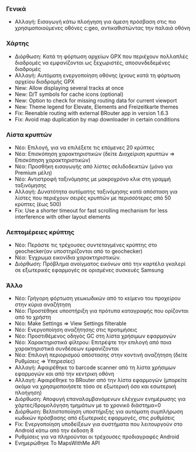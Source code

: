 ### Γενικά
- Αλλαγή: Εισαγωγή κάτω πλοήγηση για άμεση πρόσβαση στις πιο χρησιμοποιούμενες οθόνες c:geo, αντικαθιστώντας την παλαιά οθόνη

### Χάρτης
- Διόρθωση: Κατά τη φόρτωση αρχείων GPX που περιέχουν πολλαπλές διαδρομές να εμφανίζονται ως ξεχωριστές, αποσυνδεδεμένες διαδρομές
- Αλλαγή: Αυτόματη ενεργοποίηση οθόνης ίχνους κατά τη φόρτωση αρχείου διαδρομής GPX
- New: Allow displaying several tracks at once
- New: D/T symbols for cache icons (optional)
- New: Option to check for missing routing data for current viewport
- New: Theme legend for Elevate, Elements and Freizeitkarte themes
- Fix: Reenable routing with external BRouter app in version 1.6.3
- Fix: Avoid map duplication by map downloader in certain conditions

### Λίστα κρυπτών
- Νέο: Επιλογή, για να επιλέξετε τις επόμενες 20 κρύπτες
- Νέα: Επισκόπηση χαρακτηριστικών (δείτε Διαχείριση κρυπτών => Επισκόπηση χαρακτηριστικών)
- Νέα: Προσθήκη εισαγωγής από λίστες σελιδοδεικτών (μόνο για Premium μέλη)
- Νέο: Αντιστροφή ταξινόμησης με μακροχρόνο κλικ στη γραμμή ταξινόμησης
- Αλλαγή: Δυνατότητα αυτόματης ταξινόμησης κατά απόσταση για λίστες που περιέχουν σειρές κρυπτών με περισσότερες από 50 κρύπτες (έως 500)
- Fix: Use a shorter timeout for fast scrolling mechanism for less interference with other layout elements

### Λεπτομέρειες κρύπτης
- Νέο: Περάστε τις τρέχουσες συντεταγμένες κρύπτης στο geochecker(αν υποστηρίζονται από το geochecker)
- Νέα: Έγχρωμα εικονίδια χαρακτηριστικών.
- Διόρθωση: Πρόβλημα ανοίγματος εικόνων από την καρτέλα γκαλερί σε εξωτερικές εφαρμογές σε ορισμένες συσκευές Samsung

### Άλλο
- Νέο: Γρήγορη φόρτωση γεωκωδικών από το κείμενο του προχείρου στην κύρια αναζήτηση
- Νέο: Προστέθηκε υποστήριξη για πρότυπα καταγραφής που ορίζονται από το χρήστη
- Νέο: Make Settings => View Settings filterable
- Νέο: Ενεργοποίηση αναζήτησης στις προτιμήσεις
- Νέο: Προστιθέμενος οδηγός GC στη λίστα χρήσιμων εφαρμογών
- Νέο: Χαρακτηριστικά φίλτρου: Επιτρέψτε την επιλογή από ποια χαρακτηριστικά συνδέσεων εμφανίζονται
- Νέα: Επιλογή περιορισμού απόστασης στην κοντινή αναζήτηση (δείτε Ρυθμίσεις => Υπηρεσίες)
- Αλλαγή: Αφαιρέθηκε το barcode scanner από τη λίστα χρήσιμων εφαρμογών και από την κεντρικη οθόνη
- Αλλαγή: Αφαιρέθηκε το BRouter από την λίστα εφαρμογών (μπορείτε ακόμα να χρησιμοποιήσετε τόσο σε εξωτερική όσο και εσωτερική πλοήγηση)
- Διόρθωση: Αποφυγή επαναλαμβανόμενων ελέγχων ενημέρωσης για χάρτες/δρομολόγηση τμημάτων με το χρονικό διάστημα=0
- Διόρθωση: Βελτιστοποίηση υποστήριξης για αυτόματη συμπλήρωση κωδικών πρόσβασης από εξωτερικές εφαρμογές, στις ρυθμίσεις
- Fix: Ενεργοποίηση υποδείξεων για συστήματα που λειτουργούν στο Android κάτω από την έκδοση 8
- Ρυθμίσεις για να πληρούνται οι τρέχουσες προδιαγραφές Android
- Ενημερώθηκε Το MapsWithMe API

